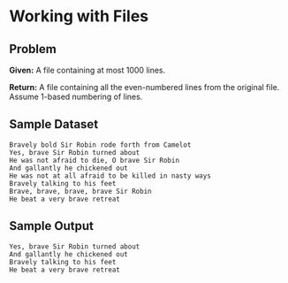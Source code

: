 
Working with Files
==================


Problem
-------

**Given:**  A file containing at most 1000 lines.

**Return:** A file containing all the even-numbered lines from the original file. Assume 1-based numbering of lines.


Sample Dataset
--------------
```
Bravely bold Sir Robin rode forth from Camelot
Yes, brave Sir Robin turned about
He was not afraid to die, O brave Sir Robin
And gallantly he chickened out
He was not at all afraid to be killed in nasty ways
Bravely talking to his feet
Brave, brave, brave, brave Sir Robin
He beat a very brave retreat
```


Sample Output
-------------
```
Yes, brave Sir Robin turned about
And gallantly he chickened out
Bravely talking to his feet
He beat a very brave retreat
```

